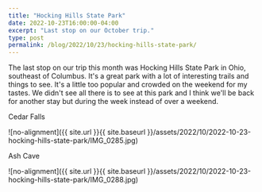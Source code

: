 ```yaml
---
title: "Hocking Hills State Park"
date: 2022-10-23T16:00:00-04:00
excerpt: "Last stop on our October trip."
type: post
permalink: /blog/2022/10/23/hocking-hills-state-park/
---
```

The last stop on our trip this month was Hocking Hills State Park in Ohio, southeast of Columbus. It's a great park with a lot of interesting trails and things to see. It's a little too popular and crowded on the weekend for my tastes. We didn't see all there is to see at this park and I think we'll be back for another stay but during the week instead of over a weekend.

Cedar Falls 

![no-alignment]({{ site.url }}{{ site.baseurl }}/assets/2022/10/2022-10-23-hocking-hills-state-park/IMG_0285.jpg)

Ash Cave

![no-alignment]({{ site.url }}{{ site.baseurl }}/assets/2022/10/2022-10-23-hocking-hills-state-park/IMG_0288.jpg)
